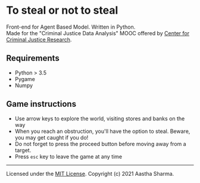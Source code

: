 # To steal or not to steal

Front-end for Agent Based Model. Written in Python.\
Made for the "Criminal Justice Data Analysis" MOOC offered by [Center for Criminal Justice Research](https://ccjr.cse.iitk.ac.in/index.php).

## Requirements
- Python > 3.5
- Pygame
- Numpy

## Game instructions
- Use arrow keys to explore the world, visiting stores and banks on the way
- When you reach an obstruction, you'll have the option to steal. Beware, you may get caught if you do!
- Do not forget to press the proceed button before moving away from a target.
- Press `esc` key to leave the game at any time

---------------
Licensed under the [MIT License](LICENSE). Copyright (c) 2021 Aastha Sharma.
